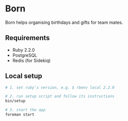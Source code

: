 # Born

Born helps organising birthdays and gifts for team mates.

## Requirements
- Ruby 2.2.0
- PostgreSQL
- Redis (for Sidekiq)


## Local setup


```bash
# 1. set ruby's version, e.g. $ rbenv local 2.2.0

# 2. run setup script and follow its instructions
bin/setup

# 3. start the app
foreman start
```
